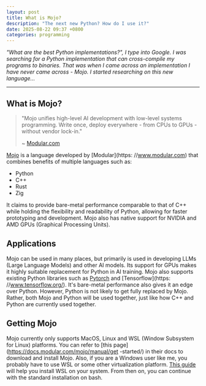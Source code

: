 ```yaml
---
layout: post
title: What is Mojo?
description: "The next new Python? How do I use it?"
date: 2025-08-22 09:37 +0800
categories: programming
---
```


_"What are the best Python implementations?", I type into Google. I was_
_searching for a Python implementation that can cross-compile my programs to_
_binaries. That was when I came across an implementation I have never came_
_across - Mojo. I started researching on this new language..._

---

## What is Mojo?

> "Mojo unifies high-level AI development with low-level systems programming.
> Write once, deploy everywhere - from CPUs to GPUs - without vendor lock-in."
>
> ~ [Modular.com](https://www.modular.com/mojo)

[Mojo](https://www.modular.com/mojo) is a language developed by [Modular](https:
//www.modular.com) that combines benefits of multiple languages such as:

- Python
- C++
- Rust
- Zig

It claims to provide bare-metal performance comparable to that of C++ while
holding the flexibility and readability of Python, allowing for faster
prototyping and development. Mojo also has native support for NVIDIA and AMD
GPUs (Graphical Processing Units).

## Applications

Mojo can be used in many places, but primarily is used in developing LLMs (Large
Language Models) and other AI models. Its support for GPUs makes it highly
suitable replacement for Python in AI training. Mojo also supports existing
Python libraries such as [Pytorch](https://pytorch.org/) and [Tensorflow](https:
//www.tensorflow.org/). It's bare-metal performance also gives it an edge over
Python. However, Python is not likely to get fully replaced by Mojo. Rather,
both Mojo and Python will be used together, just like how C++ and Python are
currently used together.

## Getting Mojo

Mojo currently only supports MacOS, Linux and WSL (Window Subsystem for Linux)
platforms. You can refer to [this page](https://docs.modular.com/mojo/manual/get
-started/) in their docs to download and install Mojo. Also, if you are a
Windows user like me, you probably have to use WSL or some other virtualization
platform. [This guide](https://learn.microsoft.com/en-us/windows/wsl/install)
will help you install WSL on your system. From then on, you can continue with
the standard installation on bash.
